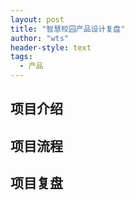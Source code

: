 ```yaml
---
layout: post
title: "智慧校园产品设计复盘"
author: "wts"
header-style: text
tags:
  - 产品
---
```

## 项目介绍

## 项目流程

## 项目复盘